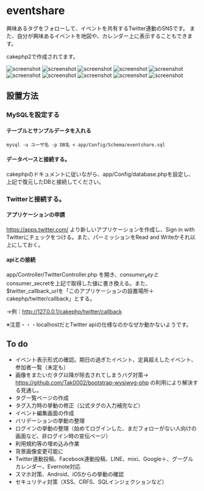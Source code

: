 
# eventshare


興味あるタグをフォローして、イベントを共有するTwitter連動のSNSです。
また、自分が興味あるイベントを地図や、カレンダー上に表示することもできます。

cakephp2で作成されてます。

![screenshot](screenshot/screenshot_0.png)
![screenshot](screenshot/screenshot_1.png)
![screenshot](screenshot/screenshot_2.png)
![screenshot](screenshot/screenshot_3.png)
![screenshot](screenshot/screenshot_4.png)
![screenshot](screenshot/screenshot_5.png)
![screenshot](screenshot/screenshot_7.png)
![screenshot](screenshot/screenshot_8.png)
![screenshot](screenshot/screenshot_9.png)
![screenshot](screenshot/screenshot_10.png)



## 設置方法

### MySQLを設定する

#### テーブルとサンプルデータを入れる


```mysql
mysql -u ユーザ名 -p DB名 < app/Config/Schema/eventshare.sql
```

#### データベースと接続する。

cakephpのドキュメントに従いながら、app/Config/database.phpを設定し、上記で復元したDBと接続してください。


### Twitterと接続する。

#### アプリケーションの申請

https://apps.twitter.com/ より新しいアプリケーションを作成し、Sign in with Twitterにチェックをつける。また、パーミッションをRead and Writeかそれ以上にしておく。

#### apiとの接続
app/Controller/TwitterController.php を開き、$consumer_keyと$consumer_secretを上記で取得した値に書き換える。また、$twitter_callback_urlを「このアプリケーションの設置場所＋cakephp/twitter/callback」とする。

→例：http://127.0.0.1/cakephp/twitter/callback

※注意・・・localhostだとTwitter apiの仕様なのかなぜか動かないようです。

## To do

* イベント表示形式の確認。期日の過ぎたイベント、定員超えしたイベント、参加者一覧（未定も）
* 画像をまたいだタグ以降が除去されてしまうバグ対策→ https://github.com/Tak0002/bootstrap-wysiwyg-php の利用により解決する見通し。
* タグ一覧ページの作成
* タグ入力時の挙動の修正（公式タグの入力補完など）
* イベント編集画面の作成
* バリデーションの挙動の整理
* ログインの挙動の整理（始めてログインした、まだフォローがない人向けの画面など、非ログイン時の宣伝ページ）
* 利用規約等の埋め込み作業
* 背景画像変更可能に
* Twitter連動投稿、Facebook連動投稿、LINE、mixi、Google＋、グーグルカレンダー、Evernote対応
* スマホ対策、Android、iOSからの挙動の確認
* セキュリティ対策（XSS、CRFS、SQLインジェクションなど）
